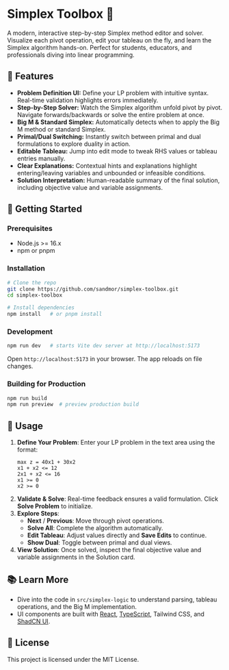 # Simplex Toolbox 🚀

A modern, interactive step-by-step Simplex method editor and solver. Visualize each pivot operation, edit your tableau on the fly, and learn the Simplex algorithm hands-on. Perfect for students, educators, and professionals diving into linear programming.

## 🎯 Features

- **Problem Definition UI:** Define your LP problem with intuitive syntax. Real-time validation highlights errors immediately.
- **Step-by-Step Solver:** Watch the Simplex algorithm unfold pivot by pivot. Navigate forwards/backwards or solve the entire problem at once.
- **Big M & Standard Simplex:** Automatically detects when to apply the Big M method or standard Simplex.
- **Primal/Dual Switching:** Instantly switch between primal and dual formulations to explore duality in action.
- **Editable Tableau:** Jump into edit mode to tweak RHS values or tableau entries manually.
- **Clear Explanations:** Contextual hints and explanations highlight entering/leaving variables and unbounded or infeasible conditions.
- **Solution Interpretation:** Human-readable summary of the final solution, including objective value and variable assignments.

## 🚀 Getting Started

### Prerequisites

- Node.js >= 16.x
- npm or pnpm

### Installation

```bash
# Clone the repo
git clone https://github.com/sandmor/simplex-toolbox.git
cd simplex-toolbox

# Install dependencies
npm install   # or pnpm install
```

### Development

```bash
npm run dev   # starts Vite dev server at http://localhost:5173
```

Open `http://localhost:5173` in your browser. The app reloads on file changes.

### Building for Production

```bash
npm run build
npm run preview  # preview production build
```

## 📐 Usage

1. **Define Your Problem**: Enter your LP problem in the text area using the format:
   ```text
   max z = 40x1 + 30x2
   x1 + x2 <= 12
   2x1 + x2 <= 16
   x1 >= 0
   x2 >= 0
   ```
2. **Validate & Solve**: Real-time feedback ensures a valid formulation. Click **Solve Problem** to initialize.
3. **Explore Steps**:
   - **Next** / **Previous**: Move through pivot operations.
   - **Solve All**: Complete the algorithm automatically.
   - **Edit Tableau**: Adjust values directly and **Save Edits** to continue.
   - **Show Dual**: Toggle between primal and dual views.
4. **View Solution**: Once solved, inspect the final objective value and variable assignments in the Solution card.

## 📚 Learn More

- Dive into the code in `src/simplex-logic` to understand parsing, tableau operations, and the Big M implementation.
- UI components are built with [React](https://reactjs.org/), [TypeScript](https://www.typescriptlang.org/), Tailwind CSS, and [ShadCN UI](https://ui.shadcn.com).

## 📜 License

This project is licensed under the MIT License.
